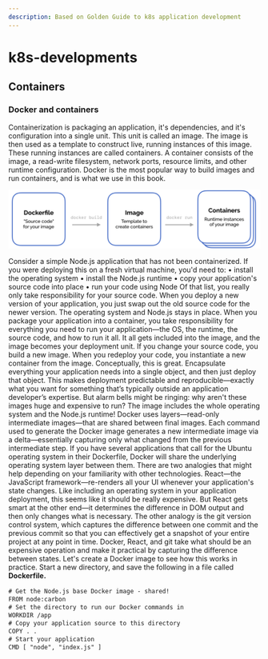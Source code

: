```yaml
---
description: Based on Golden Guide to k8s application development
---
```


# k8s-developments

## **Containers**

### Docker and containers

Containerization is packaging an application, it's dependencies, and it's configuration into a single unit. This unit is called an image. The image is then used as a template to construct live, running instances of this image. These running instances are called containers. A container consists of the image, a read-write filesystem, network ports, resource limits, and other runtime configuration. Docker is the most popular way to build images and run containers, and is what we use in this book.

![](.gitbook/assets/screen-shot-2019-10-26-at-6.50.36-pm.png)

Consider a simple Node.js application that has not been containerized. If you were deploying this on a fresh virtual machine, you'd need to: • install the operating system • install the Node.js runtime • copy your application's source code into place • run your code using Node Of that list, you really only take responsibility for your source code. When you deploy a new version of your application, you just swap out the old source code for the newer version. The operating system and Node.js stays in place. When you package your application into a container, you take responsibility for everything you need to run your application—the OS, the runtime, the source code, and how to run it all. It all gets included into the image, and the image becomes your deployment unit. If you change your source code, you build a new image. When you redeploy your code, you instantiate a new container from the image. Conceptually, this is great. Encapsulate everything your application needs into a single object, and then just deploy that object. This makes deployment predictable and reproducible—exactly what you want for something that’s typically outside an application developer’s expertise. But alarm bells might be ringing: why aren't these images huge and expensive to run? The image includes the whole operating system and the Node.js runtime! Docker uses layers—read-only intermediate images—that are shared between final images. Each command used to generate the Docker image generates a new intermediate image via a delta—essentially capturing only what changed from the previous intermediate step. If you have several applications that call for the Ubuntu operating system in their Dockerfile, Docker will share the underlying operating system layer between them. There are two analogies that might help depending on your familiarity with other technologies. React—the JavaScript framework—re-renders all your UI whenever your application's state changes. Like including an operating system in your application deployment, this seems like it should be really expensive. But React gets smart at the other end—it determines the difference in DOM output and then only changes what is necessary. The other analogy is the git version control system, which captures the difference between one commit and the previous commit so that you can effectively get a snapshot of your entire project at any point in time. Docker, React, and git take what should be an expensive operation and make it practical by capturing the difference between states. Let's create a Docker image to see how this works in practice. Start a new directory, and save the following in a file called **Dockerfile.**

```text
# Get the Node.js base Docker image - shared!
FROM node:carbon
# Set the directory to run our Docker commands in
WORKDIR /app
# Copy your application source to this directory
COPY . .
# Start your application
CMD [ "node", "index.js" ]
```

